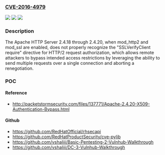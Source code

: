 ### [CVE-2016-4979](https://cve.mitre.org/cgi-bin/cvename.cgi?name=CVE-2016-4979)
![](https://img.shields.io/static/v1?label=Product&message=n%2Fa&color=blue)
![](https://img.shields.io/static/v1?label=Version&message=n%2Fa&color=blue)
![](https://img.shields.io/static/v1?label=Vulnerability&message=n%2Fa&color=brighgreen)

### Description

The Apache HTTP Server 2.4.18 through 2.4.20, when mod_http2 and mod_ssl are enabled, does not properly recognize the "SSLVerifyClient require" directive for HTTP/2 request authorization, which allows remote attackers to bypass intended access restrictions by leveraging the ability to send multiple requests over a single connection and aborting a renegotiation.

### POC

#### Reference
- http://packetstormsecurity.com/files/137771/Apache-2.4.20-X509-Authentication-Bypass.html

#### Github
- https://github.com/RedHatOfficial/rhsecapi
- https://github.com/RedHatProductSecurity/cve-pylib
- https://github.com/vshaliii/Basic-Pentesting-2-Vulnhub-Walkthrough
- https://github.com/vshaliii/DC-3-Vulnhub-Walkthrough

